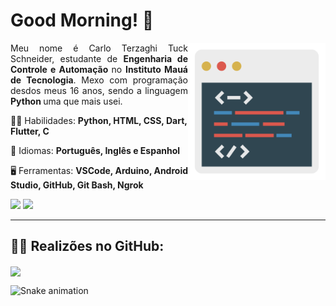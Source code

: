 <h1> Good Morning! 👋 </h1>

<a href="https://www.flaticon.com/free-icon/coding_1802977">
         <img src="https://raw.githubusercontent.com/carloterzaghi/carloterzaghi/main/aba.png" min-width="360px" max-width="360px" width="220px"           align="right" alt="Tela">
</a>

<p align="justify"> 
  Meu nome é Carlo Terzaghi Tuck Schneider, estudante de <strong> Engenharia de Controle e Automação </strong> no <strong> Instituto Mauá de Tecnologia</strong>. Mexo com programação desdos meus 16 anos, sendo a linguagem <strong> Python </strong> uma que mais usei.
</p>

<p align="left">
 👨‍💻 Habilidades: <strong> Python, HTML, CSS, Dart, Flutter, C </strong>
</p>

<p align="left">
 💬 Idiomas: <strong> Português, Inglês e Espanhol </strong>
</p>

<p align="left">
 🖥️ Ferramentas: <strong>VSCode, Arduino, Android Studio, GitHub, Git Bash, Ngrok</strong>
</p>

<p align="left">
  <a href="mailto:carlotts16@gmail.com" alt="Gmail">
  <img src="https://img.shields.io/badge/Gmail-D14836?style=for-the-badge&logo=gmail&logoColor=white"/></a>
  
  <a href="https://www.linkedin.com/in/carlotts/" alt="Linkedin">
  <img src="https://img.shields.io/badge/-Linkedin-0e76a8?style=for-the-badge&logo=Linkedin&logoColor=white&link=https://www.linkedin.com/in/carlotts" /></a>
</p> 
<hr>
<h2> 🐱‍💻 Realizões no GitHub: <br> </h2>
  <img align=center src="https://github-readme-stats.vercel.app/api?username=carloterzaghi&show_icons=true&theme=slateorange">

         
  ![Snake animation](https://github.com/carloterzaghi/carloterzaghi/blob/output/github-contribution-grid-snake.svg)
